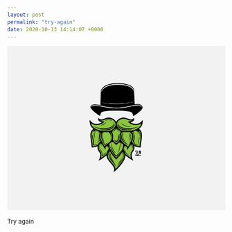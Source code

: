 ```yaml
---
layout: post
permalink: "try-again"
date: 2020-10-13 14:14:07 +0000
---
```

![](/images/image.jpg)
  
Try again


